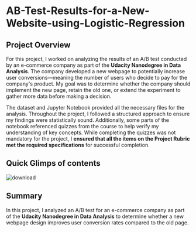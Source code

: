 # AB-Test-Results-for-a-New-Website-using-Logistic-Regression
## Project Overview

For this project, I worked on analyzing the results of an A/B test conducted by an e-commerce company as part of the **Udacity Nanodegree in Data Analysis**. The company developed a new webpage to potentially increase user conversions—meaning the number of users who decide to pay for the company's product. My goal was to determine whether the company should implement the new page, retain the old one, or extend the experiment to gather more data before making a decision.  

The dataset and Jupyter Notebook provided all the necessary files for the analysis. Throughout the project, I followed a structured approach to ensure my findings were statistically sound. Additionally, some parts of the notebook referenced quizzes from the course to help verify my understanding of key concepts. While completing the quizzes was not mandatory for the project, I **ensured that all the items on the **Project Rubric** met the required specifications** for successful completion.


## Quick Glimps of contents
![download](https://github.com/user-attachments/assets/7a1b0c13-9632-45ed-8815-e345cd595748)


## Summary  

In this project, I analyzed an A/B test for an e-commerce company as part of the **Udacity Nanodegree in Data Analysis** to determine whether a new webpage design improves user conversion rates compared to the old page.

